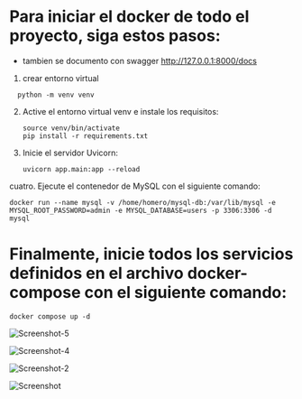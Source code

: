 # Para iniciar el docker de todo el proyecto, siga estos pasos:

- tambien se documento con swagger http://127.0.0.1:8000/docs

1. crear entorno virtual

```
  python -m venv venv
```

2. Active el entorno virtual venv e instale los requisitos:

   ```
   source venv/bin/activate
   pip install -r requirements.txt
   ```

3. Inicie el servidor Uvicorn:

   ```
   uvicorn app.main:app --reload
   ```

cuatro. Ejecute el contenedor de MySQL con el siguiente comando:

```
docker run --name mysql -v /home/homero/mysql-db:/var/lib/mysql -e MYSQL_ROOT_PASSWORD=admin -e MYSQL_DATABASE=users -p 3306:3306 -d mysql
```

# Finalmente, inicie todos los servicios definidos en el archivo docker-compose con el siguiente comando:

```
docker compose up -d
```
![Screenshot-5](https://github.com/holk26/FastApi---docker/assets/23020718/0dd24938-fb93-428f-ac4a-78c8e543a428)

![Screenshot-4](https://github.com/holk26/FastApi---docker/assets/23020718/eb93c8a8-ef4a-4750-a7ad-6e73d0f3f7a7)

![Screenshot-2](https://github.com/holk26/FastApi---docker/assets/23020718/b4e472af-3840-4b0a-9e74-0afc23229fa6)

![Screenshot](https://github.com/holk26/FastApi---docker/assets/23020718/8009bdc7-4250-42ac-9440-e5cfa02cc7d2)




